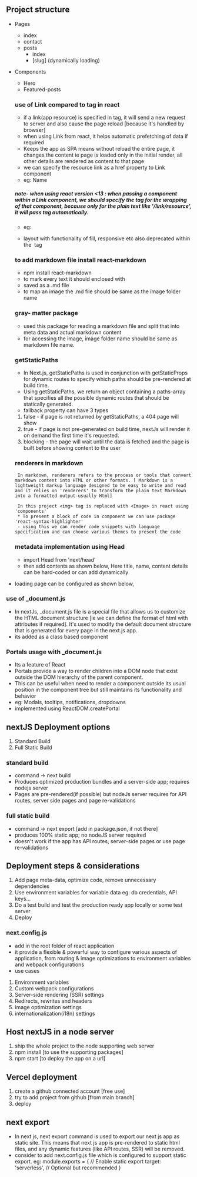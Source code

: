 ## Project structure

- Pages
  - index
  - contact
  - posts
    - index
    - [slug] (dynamically loading)
- Components

  - Hero
  - Featured-posts

  ### use of Link compared to <a> tag in react

  - if a link(app resource) is specified in <a> tag, it will send a new request to server and also cause the page reload [because it's handled by browser]
  - when using Link from react, it helps automatic prefetching of data if required
  - Keeps the app as SPA means without reload the entire page, it changes the content ie page is loaded only in the initial render,
    all other details are rendered as content to that page
  - we can specify the resource link as a href property to Link component
  - eg: <Link href="/link/to/resource"> Name </Link>

  ##### note- when using react version <13 : when passing a component within a Link component, we should specify the <a> tag for the wrapping of that component, because only for the plain text like '/link/resource', it will pass <a> tag automatically.

  - eg: <Link href="/"> <a> <Logo /> </a> </Link>

  - layout with functionality of fill, responsive etc also deprecated within the <Image> tag

  ### to add markdown file install react-markdown

  - npm install react-markdown
  - to mark every text it should enclosed with <ReactMarkDown>
  - saved as a .md file
  - to map an image the .md file should be same as the image folder name

  ### gray- matter package

  - used this package for reading a markdown file and split that into meta data and actual markdown content
  - for accessing the image, image folder name should be same as markdown file name.

  ### getStaticPaths

  - In Next.js, getStaticPaths is used in conjunction with getStaticProps for dynamic routes to specify which paths should be pre-rendered at build time.
  - Using getStaticPaths, we return an object containing a paths-array that specifies all the possible dynamic routes that should be statically generated.
  - fallback property can have 3 types

  1. false - if page is not returned by getStaticPaths, a 404 page will show
  2. true - if page is not pre-generated on build time, nextJs will render it on demand the first time it's requested.
  3. blocking - the page will wait until the data is fetched and the page is built before showing content to the user

  ### renderers in markdown

       In markdown, renderers refers to the process or tools that convert markdown content into HTML or other formats. [ Markdown is a lightweight markup language designed to be easy to write and read and it relies on 'renderers' to transform the plain text Markdown into a formatted output-usually Html]

       In this project <img> tag is replaced with <Image> in react using 'components'
       * To present a block of code in component we can use package 'react-syntax-highlighter'
       - using this we can render code snippets with language specification and can choose various themes to present the code

  ### metadata implementation using Head

  - import Head from 'next/head'
  - then add contents as shown below,
      <Head> 
      <title>{}</title> 
      <meta name="" content="">
      </Head>
    Here title, name, content details can be hard-coded or can add dynamically

- loading page can be configured as shown below,
   <Head>
   <meta name="viewport" content="width=device-width, initial-scale=1">
   </Head>

### use of \_document.js

- In nextJs, \_document.js file is a special file that allows us to customize the HTML document structure [ie we can define the format of html with attributes if required]. It's used to modify the default document structure that is generated for every page in the next.js app.
- its added as a class based component

### Portals usage with \_document.js

- Its a feature of React
- Portals provide a way to render children into a DOM node that exist outside the DOM hierarchy of the parent component.
- This can be useful when need to render a component outside its usual position in the component tree but still maintains its functionality and behavior
- eg: Modals, tooltips, notifications, dropdowns
- implemented using ReactDOM.createPortal

## nextJS Deployment options

1. Standard Build
2. Full Static Build

### standard build

- command -> next build
- Produces optimized production bundles and a server-side app; requires nodejs server
- Pages are pre-rendered(if possible) but nodeJs server requires for API routes, server side pages and page re-validations

### full static build

- command -> next export [add in package.json, if not there]
- produces 100% static app; no nodeJS server required
- doesn't work if the app has API routes, server-side pages or use page re-validations

## Deployment steps & considerations

1. Add page meta-data, optimize code, remove unnecessary dependencies
2. Use environment variables for variable data
   eg: db credentials, API keys...
3. Do a test build and test the production ready app locally or some test server
4. Deploy

### next.config.js

- add in the root folder of react application
- it provide a flexible & powerful way to configure various aspects of application, from routing & image optimizations to environment variables and webpack configurations
- use cases

1. Environment variables
2. Custom webpack configurations
3. Server-side rendering (SSR) settings
4. Redirects, rewrites and headers
5. image optimization settings
6. internationalization(i18n) settings

## Host nextJS in a node server

1. ship the whole project to the node supporting web server
2. npm install [to use the supporting packages]
3. npm start [to deploy the app on a url]

## Vercel deployment

1. create a github connected account [free use]
2. try to add project from github [from main branch]
3. deploy

## next export

- In next js, next export command is used to export our next js app as static site. This means that next js app is pre-rendered to static html files, and any dynamic features (like API routes, SSR) will be removed.
- consider to add next.config.js file which is configured to support static export.
  eg: module.exports = {
  // Enable static export
  target: 'serverless', // Optional but recommended
  }
